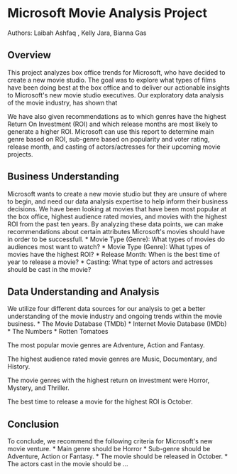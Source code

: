 # Microsoft Movie Analysis Project

Authors: Laibah Ashfaq , Kelly Jara, Bianna Gas 


## Overview

This project analyzes box office trends for Microsoft, who have decided to create a new movie studio. The goal was to explore what types of films have been doing best at the box office and to deliver our actionable insights to Microsoft's new movie studio executives. Our exploratory data analysis of the movie industry, has shown that 



We have also given recommendations as to which genres have the highest Return On Investment (ROI) and which release months are most likely to generate a higher ROI. Microsoft can use this report to determine main genre based on ROI, sub-genre based on popularity and voter rating, release month, and casting of actors/actresses for their upcoming movie projects. 


## Business Understanding

Microsoft wants to create a new movie studio but they are unsure of where to begin, and need our data analysis expertise to help inform their business decisions. We have been looking at movies that have been most popular at the box office, highest audience rated movies, and movies with the highest ROI from the past ten years. By analyzing these data points, we can make recommendations about certain attributes Microsoft's movies should have in order to be successfull.
    * Movie Type (Genre): What types of movies do audiences most want to watch?
    * Movie Type (Genre): What types of movies have the highest ROI?
    * Release Month: When is the best time of year to release a movie?
    * Casting: What type of actors and actresses should be cast in the movie?
    

## Data Understanding and Analysis

We utilize four different data sources for our analysis to get a better understanding of the movie industry and ongoing trends within the movie business. 
    * The Movie Database (TMDb)
    * Internet Movie Database (IMDb)
    * The Numbers
    * Rotten Tomatoes

The most popular movie genres are Adventure, Action and Fantasy.


The highest audience rated movie genres are Music, Documentary, and History.


The movie genres with the highest return on investment were Horror, Mystery, and Thriller.


The best time to release a movie for the highest ROI is October.


## Conclusion

To conclude, we recommend the following criteria for Microsoft's new movie venture.
    * Main genre should be Horror
    * Sub-genre should be Adventure, Action or Fantasy.
    * The movie should be released in October.
    * The actors cast in the movie should be ...
    



